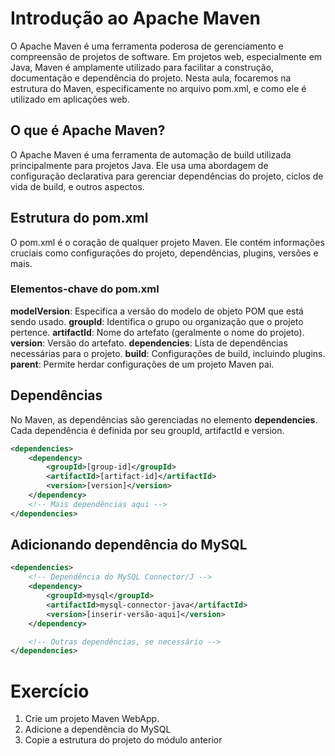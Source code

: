 # Introdução ao Apache Maven
O Apache Maven é uma ferramenta poderosa de gerenciamento e compreensão de projetos de software. Em projetos web, especialmente em Java, Maven é amplamente utilizado para facilitar a construção, documentação e dependência do projeto. Nesta aula, focaremos na estrutura do Maven, especificamente no arquivo pom.xml, e como ele é utilizado em aplicações web.

## O que é Apache Maven?
O Apache Maven é uma ferramenta de automação de build utilizada principalmente para projetos Java. Ele usa uma abordagem de configuração declarativa para gerenciar dependências do projeto, ciclos de vida de build, e outros aspectos.

## Estrutura do pom.xml
O pom.xml é o coração de qualquer projeto Maven. Ele contém informações cruciais como configurações do projeto, dependências, plugins, versões e mais.

### Elementos-chave do pom.xml
**modelVersion**: Especifica a versão do modelo de objeto POM que está sendo usado.
**groupId**: Identifica o grupo ou organização que o projeto pertence.
**artifactId**: Nome do artefato (geralmente o nome do projeto).
**version**: Versão do artefato.
**dependencies**: Lista de dependências necessárias para o projeto.
**build**: Configurações de build, incluindo plugins.
**parent**: Permite herdar configurações de um projeto Maven pai.

## Dependências
No Maven, as dependências são gerenciadas no elemento **dependencies**. Cada dependência é definida por seu groupId, artifactId e version.
```xml
<dependencies>
    <dependency>
        <groupId>[group-id]</groupId>
        <artifactId>[artifact-id]</artifactId>
        <version>[version]</version>
    </dependency>
    <!-- Mais dependências aqui -->
</dependencies>
```

## Adicionando dependência do MySQL
```xml
<dependencies>
    <!-- Dependência do MySQL Connector/J -->
    <dependency>
        <groupId>mysql</groupId>
        <artifactId>mysql-connector-java</artifactId>
        <version>[inserir-versão-aqui]</version>
    </dependency>

    <!-- Outras dependências, se necessário -->
</dependencies>

```

# Exercício
1. Crie um projeto Maven WebApp.
2. Adicione a dependência do MySQL
3. Copie a estrutura do projeto do módulo anterior